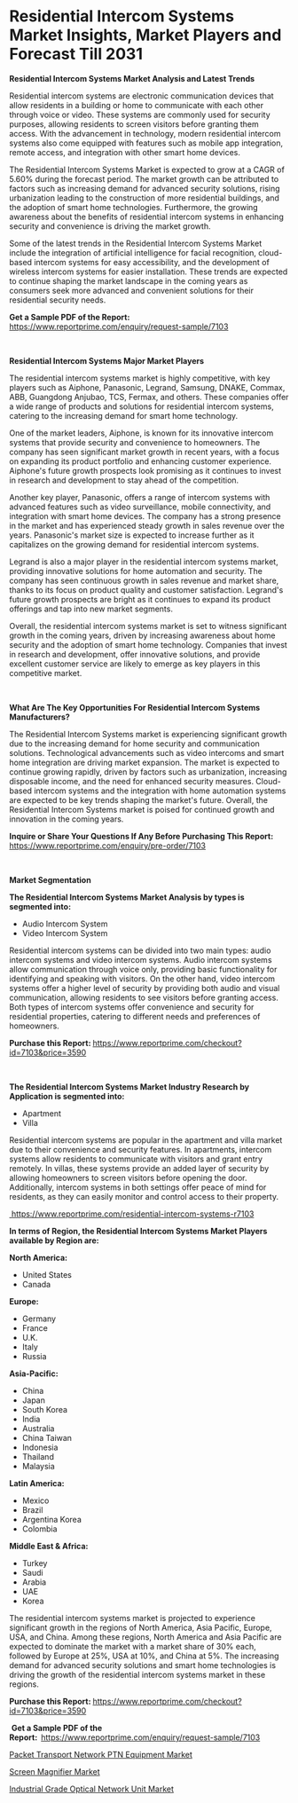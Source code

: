 <p><h1>Residential Intercom Systems Market Insights, Market Players and Forecast Till 2031</h1></p><p><strong>Residential Intercom Systems Market Analysis and Latest Trends</strong></p>
<p><p>Residential intercom systems are electronic communication devices that allow residents in a building or home to communicate with each other through voice or video. These systems are commonly used for security purposes, allowing residents to screen visitors before granting them access. With the advancement in technology, modern residential intercom systems also come equipped with features such as mobile app integration, remote access, and integration with other smart home devices.</p><p>The Residential Intercom Systems Market is expected to grow at a CAGR of 5.60% during the forecast period. The market growth can be attributed to factors such as increasing demand for advanced security solutions, rising urbanization leading to the construction of more residential buildings, and the adoption of smart home technologies. Furthermore, the growing awareness about the benefits of residential intercom systems in enhancing security and convenience is driving the market growth.</p><p>Some of the latest trends in the Residential Intercom Systems Market include the integration of artificial intelligence for facial recognition, cloud-based intercom systems for easy accessibility, and the development of wireless intercom systems for easier installation. These trends are expected to continue shaping the market landscape in the coming years as consumers seek more advanced and convenient solutions for their residential security needs.</p></p>
<p><strong>Get a Sample PDF of the Report:&nbsp;</strong> <a href="https://www.reportprime.com/enquiry/request-sample/7103">https://www.reportprime.com/enquiry/request-sample/7103</a></p>
<p>&nbsp;</p>
<p><strong>Residential Intercom Systems Major Market Players</strong></p>
<p><p>The residential intercom systems market is highly competitive, with key players such as Aiphone, Panasonic, Legrand, Samsung, DNAKE, Commax, ABB, Guangdong Anjubao, TCS, Fermax, and others. These companies offer a wide range of products and solutions for residential intercom systems, catering to the increasing demand for smart home technology.</p><p>One of the market leaders, Aiphone, is known for its innovative intercom systems that provide security and convenience to homeowners. The company has seen significant market growth in recent years, with a focus on expanding its product portfolio and enhancing customer experience. Aiphone's future growth prospects look promising as it continues to invest in research and development to stay ahead of the competition.</p><p>Another key player, Panasonic, offers a range of intercom systems with advanced features such as video surveillance, mobile connectivity, and integration with smart home devices. The company has a strong presence in the market and has experienced steady growth in sales revenue over the years. Panasonic's market size is expected to increase further as it capitalizes on the growing demand for residential intercom systems.</p><p>Legrand is also a major player in the residential intercom systems market, providing innovative solutions for home automation and security. The company has seen continuous growth in sales revenue and market share, thanks to its focus on product quality and customer satisfaction. Legrand's future growth prospects are bright as it continues to expand its product offerings and tap into new market segments.</p><p>Overall, the residential intercom systems market is set to witness significant growth in the coming years, driven by increasing awareness about home security and the adoption of smart home technology. Companies that invest in research and development, offer innovative solutions, and provide excellent customer service are likely to emerge as key players in this competitive market.</p></p>
<p>&nbsp;</p>
<p><strong>What Are The Key Opportunities For Residential Intercom Systems Manufacturers?</strong></p>
<p><p>The Residential Intercom Systems market is experiencing significant growth due to the increasing demand for home security and communication solutions. Technological advancements such as video intercoms and smart home integration are driving market expansion. The market is expected to continue growing rapidly, driven by factors such as urbanization, increasing disposable income, and the need for enhanced security measures. Cloud-based intercom systems and the integration with home automation systems are expected to be key trends shaping the market's future. Overall, the Residential Intercom Systems market is poised for continued growth and innovation in the coming years.</p></p>
<p><strong>Inquire or Share Your Questions If Any Before Purchasing This Report:</strong> <a href="https://www.reportprime.com/enquiry/pre-order/7103">https://www.reportprime.com/enquiry/pre-order/7103</a></p>
<p>&nbsp;</p>
<p><strong>Market Segmentation</strong></p>
<p><strong>The Residential Intercom Systems Market Analysis by types is segmented into:</strong></p>
<p><ul><li>Audio Intercom System</li><li>Video Intercom System</li></ul></p>
<p><p>Residential intercom systems can be divided into two main types: audio intercom systems and video intercom systems. Audio intercom systems allow communication through voice only, providing basic functionality for identifying and speaking with visitors. On the other hand, video intercom systems offer a higher level of security by providing both audio and visual communication, allowing residents to see visitors before granting access. Both types of intercom systems offer convenience and security for residential properties, catering to different needs and preferences of homeowners.</p></p>
<p><strong>Purchase this Report:&nbsp;</strong><a href="https://www.reportprime.com/checkout?id=7103&price=3590">https://www.reportprime.com/checkout?id=7103&price=3590</a></p>
<p>&nbsp;</p>
<p><strong>The Residential Intercom Systems Market Industry Research by Application is segmented into:</strong></p>
<p><ul><li>Apartment</li><li>Villa</li></ul></p>
<p><p>Residential intercom systems are popular in the apartment and villa market due to their convenience and security features. In apartments, intercom systems allow residents to communicate with visitors and grant entry remotely. In villas, these systems provide an added layer of security by allowing homeowners to screen visitors before opening the door. Additionally, intercom systems in both settings offer peace of mind for residents, as they can easily monitor and control access to their property.</p></p>
<p><a href="https://www.reportprime.com/residential-intercom-systems-r7103">&nbsp;https://www.reportprime.com/residential-intercom-systems-r7103</a></p>
<p><strong>In terms of Region, the Residential Intercom Systems Market Players available by Region are:</strong></p>
<p>
    <p> <strong> North America: </strong>
        <ul>
            <li>United States</li>
            <li>Canada</li>
        </ul>
        </p> 
    <p> <strong> Europe: </strong>
        <ul>
            <li>Germany</li>
            <li>France</li>
            <li>U.K.</li>
            <li>Italy</li>
            <li>Russia</li>
        </ul>
        </p> 
    <p> <strong> Asia-Pacific: </strong>
        <ul>
            <li>China</li>
            <li>Japan</li>
            <li>South Korea</li>
            <li>India</li>
            <li>Australia</li>
            <li>China Taiwan</li>
            <li>Indonesia</li>
            <li>Thailand</li>
            <li>Malaysia</li>
        </ul>
        </p> 
    <p> <strong> Latin America: </strong>
        <ul>
            <li>Mexico</li>
            <li>Brazil</li>
            <li>Argentina Korea</li>
            <li>Colombia</li>
        </ul>
        </p> 
    <p> <strong> Middle East & Africa: </strong>
        <ul>
            <li>Turkey</li>
            <li>Saudi</li>
            <li>Arabia</li>
            <li>UAE</li>
            <li>Korea</li>
        </ul>
    </p>
    </p>
<p><p>The residential intercom systems market is projected to experience significant growth in the regions of North America, Asia Pacific, Europe, USA, and China. Among these regions, North America and Asia Pacific are expected to dominate the market with a market share of 30% each, followed by Europe at 25%, USA at 10%, and China at 5%. The increasing demand for advanced security solutions and smart home technologies is driving the growth of the residential intercom systems market in these regions.</p></p>
<p><strong>Purchase this Report: </strong><a href="https://www.reportprime.com/checkout?id=7103&price=3590">https://www.reportprime.com/checkout?id=7103&price=3590</a></p>
<p>&nbsp;<strong>Get a Sample PDF of the Report:&nbsp;&nbsp;</strong><a href="https://www.reportprime.com/enquiry/request-sample/7103">https://www.reportprime.com/enquiry/request-sample/7103</a></p>
<p><strong></strong></p>
<p><p><a href="https://github.com/abdillahsp58/Market-Research-Report-List-1/blob/main/packet-transport-network-ptn-equipment-market.md">Packet Transport Network PTN Equipment Market</a></p><p><a href="https://issuu.com/reportprime-2/docs/screen-magnifier-market-size-2030.pptx">Screen Magnifier Market</a></p><p><a href="https://github.com/wybrqqeb6/Market-Research-Report-List-1/blob/main/industrial-grade-optical-network-unit-market.md">Industrial Grade Optical Network Unit Market</a></p></p>